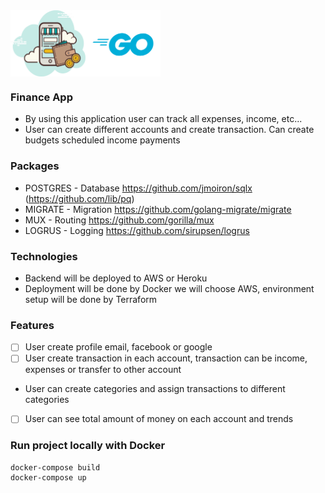 <div style="display:flex">
  <img src="/public/bg_banner.png" alt="Alt text" title="Optional title" width="120">
  <img src="/public/go-logo.png" alt="Alt text" title="Optional title" width="120">
</div>

### Finance App
- By using this application user can track all expenses, income, etc...
- User can create different accounts and create transaction. Can create budgets scheduled income payments


### Packages

- POSTGRES - Database https://github.com/jmoiron/sqlx (https://github.com/lib/pq)
- MIGRATE - Migration https://github.com/golang-migrate/migrate
- MUX - Routing https://github.com/gorilla/mux
- LOGRUS - Logging  https://github.com/sirupsen/logrus


### Technologies

- Backend will be deployed to AWS or Heroku
- Deployment will be done by Docker we will choose AWS, environment setup will be done by Terraform


### Features
* [ ] User create profile email, facebook or google 
* [ ] User create transaction in each account, transaction can be income, expenses or transfer to other account
* User can create categories and assign transactions to different categories
* [ ] User can see total amount of money on each account and trends


### Run project locally with Docker
```
docker-compose build
docker-compose up

```

